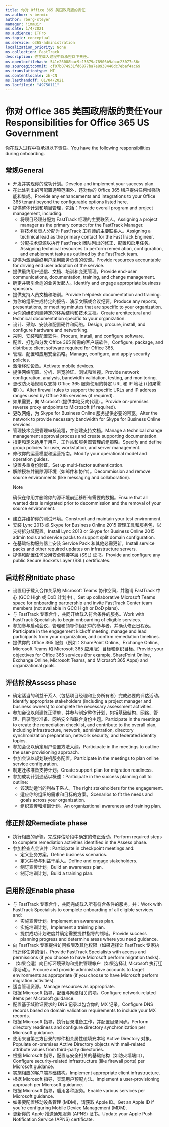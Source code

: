 ```yaml
---
title: 你对 Office 365 美国政府版的责任
ms.author: v-bermic
author: rberg-steyer
manager: jimmuir
ms.date: 1/4/2021
ms.audience: ITPro
ms.topic: conceptual
ms.service: o365-administration
localization_priority: None
ms.collection: FastTrack
description: 你在载入过程中将承担以下责任。
ms.openlocfilehash: 541e26088bac9c13679a78906b9abac23077c36c
ms.sourcegitcommit: cf07b074931fd6877ba7e8938440dc7ebaf4ac69
ms.translationtype: MT
ms.contentlocale: zh-CN
ms.lasthandoff: 01/04/2021
ms.locfileid: "49750111"
---
```

# <a name="your-responsibilities-for-office-365-us-government"></a><span data-ttu-id="7f9b7-103">你对 Office 365 美国政府版的责任</span><span class="sxs-lookup"><span data-stu-id="7f9b7-103">Your Responsibilities for Office 365 US Government</span></span>

<span data-ttu-id="7f9b7-104">你在载入过程中将承担以下责任。</span><span class="sxs-lookup"><span data-stu-id="7f9b7-104">You have the following responsibilities during onboarding.</span></span>
  
## <a name="general"></a><span data-ttu-id="7f9b7-105">常规</span><span class="sxs-lookup"><span data-stu-id="7f9b7-105">General</span></span>

- <span data-ttu-id="7f9b7-106">开发并实现你的成功计划。</span><span class="sxs-lookup"><span data-stu-id="7f9b7-106">Develop and implement your success plan.</span></span>   
- <span data-ttu-id="7f9b7-107">在此处列出的可配置选项范围外，还对你的 Office 365 租户提供任何增强功能和集成。</span><span class="sxs-lookup"><span data-stu-id="7f9b7-107">Provide any enhancements and integrations to your Office 365 tenant beyond the configurable options listed here.</span></span>    
- <span data-ttu-id="7f9b7-108">提供整体计划和项目管理，包括：</span><span class="sxs-lookup"><span data-stu-id="7f9b7-108">Provide overall program and project management, including:</span></span>     
  - <span data-ttu-id="7f9b7-109">将项目经理分配为 FastTrack 经理的主要联系人。</span><span class="sxs-lookup"><span data-stu-id="7f9b7-109">Assigning a project manager as the primary contact for the FastTrack Manager.</span></span>   
  - <span data-ttu-id="7f9b7-110">将技术负责人分配为 FastTrack 工程师的主要联系人。</span><span class="sxs-lookup"><span data-stu-id="7f9b7-110">Assigning a technical lead as the primary contact for the FastTrack Engineer.</span></span>  
  - <span data-ttu-id="7f9b7-111">分配技术资源以执行 FastTrack 团队列出的修正、配置和启用任务。</span><span class="sxs-lookup"><span data-stu-id="7f9b7-111">Assigning technical resources to perform remediation, configuration, and enablement tasks as outlined by the FastTrack team.</span></span>   
- <span data-ttu-id="7f9b7-112">提供为激励最终用户采用服务负责的资源。</span><span class="sxs-lookup"><span data-stu-id="7f9b7-112">Provide resources accountable for driving end user adoption of the service.</span></span>    
- <span data-ttu-id="7f9b7-113">提供最终用户通信、文档、培训和变更管理。</span><span class="sxs-lookup"><span data-stu-id="7f9b7-113">Provide end-user communications, documentation, training, and change management.</span></span>    
- <span data-ttu-id="7f9b7-114">确定并吸引合适的业务发起人。</span><span class="sxs-lookup"><span data-stu-id="7f9b7-114">Identify and engage appropriate business sponsors.</span></span>     
- <span data-ttu-id="7f9b7-115">提供支持人员文档和培训。</span><span class="sxs-lookup"><span data-stu-id="7f9b7-115">Provide helpdesk documentation and training.</span></span>     
- <span data-ttu-id="7f9b7-116">为你的组织生成特定的报告、演示文稿或会议纪要。</span><span class="sxs-lookup"><span data-stu-id="7f9b7-116">Produce any reports, presentations, or meeting minutes that are specific to your organization.</span></span>     
- <span data-ttu-id="7f9b7-117">为你的组织创建特定的体系结构和技术文档。</span><span class="sxs-lookup"><span data-stu-id="7f9b7-117">Create architectural and technical documentation specific to your organization.</span></span>     
- <span data-ttu-id="7f9b7-118">设计、采购、安装和配置硬件和网络。</span><span class="sxs-lookup"><span data-stu-id="7f9b7-118">Design, procure, install, and configure hardware and networking.</span></span>    
- <span data-ttu-id="7f9b7-119">采购、安装和配置软件。</span><span class="sxs-lookup"><span data-stu-id="7f9b7-119">Procure, install, and configure software.</span></span>     
- <span data-ttu-id="7f9b7-120">配置、打包和分发 Office 365 所需的客户端软件。</span><span class="sxs-lookup"><span data-stu-id="7f9b7-120">Configure, package, and distribute client software required for Office 365.</span></span>    
- <span data-ttu-id="7f9b7-121">管理、配置和应用安全策略。</span><span class="sxs-lookup"><span data-stu-id="7f9b7-121">Manage, configure, and apply security policies.</span></span>    
- <span data-ttu-id="7f9b7-122">激活移动设备。</span><span class="sxs-lookup"><span data-stu-id="7f9b7-122">Activate mobile devices.</span></span>    
- <span data-ttu-id="7f9b7-123">提供网络配置、分析、带宽验证、测试和监视。</span><span class="sxs-lookup"><span data-stu-id="7f9b7-123">Provide network configuration, analysis, bandwidth validation, testing, and monitoring.</span></span> 
- <span data-ttu-id="7f9b7-124">更改防火墙规则以支持 Office 365 服务使用的特定 URL 和 IP 地址 (（如果需要) ）。</span><span class="sxs-lookup"><span data-stu-id="7f9b7-124">Alter firewall rules to support the specific URLs and IP address ranges used by Office 365 services (if required).</span></span>
- <span data-ttu-id="7f9b7-125">如果需要，向 Microsoft (提供本地反向代理) 。</span><span class="sxs-lookup"><span data-stu-id="7f9b7-125">Provide on-premises reverse proxy endpoints to Microsoft (if required).</span></span>     
- <span data-ttu-id="7f9b7-126">更改网络，为 Skype for Business Online 服务提供必要的带宽。</span><span class="sxs-lookup"><span data-stu-id="7f9b7-126">Alter the network to provide necessary bandwidth for Skype for Business Online services.</span></span>   
- <span data-ttu-id="7f9b7-127">管理技术变更管理审核流程，并创建支持文档。</span><span class="sxs-lookup"><span data-stu-id="7f9b7-127">Manage a technical change management approval process and create supporting documentation.</span></span>    
- <span data-ttu-id="7f9b7-128">指定和定义适用于用户、工作站和服务器管理的组策略。</span><span class="sxs-lookup"><span data-stu-id="7f9b7-128">Specify and define group policies for user, workstation, and server management.</span></span>    
- <span data-ttu-id="7f9b7-129">修改你的运营模型和运营指南。</span><span class="sxs-lookup"><span data-stu-id="7f9b7-129">Modify your operational model and operation guides.</span></span>   
- <span data-ttu-id="7f9b7-130">设置多重身份验证。</span><span class="sxs-lookup"><span data-stu-id="7f9b7-130">Set up multi-factor authentication.</span></span>   
- <span data-ttu-id="7f9b7-131">解除授权并删除源环境（如邮件和协作）。</span><span class="sxs-lookup"><span data-stu-id="7f9b7-131">Decommission and remove source environments (like messaging and collaboration).</span></span> 
    > [!NOTE]
    > <span data-ttu-id="7f9b7-132">确保在停用并删除你的源环境前迁移所有需要的数据。</span><span class="sxs-lookup"><span data-stu-id="7f9b7-132">Ensure that all wanted data is migrated prior to decommission and the removal of your source environment.</span></span>   
- <span data-ttu-id="7f9b7-133">建立并维护你的测试环境。</span><span class="sxs-lookup"><span data-stu-id="7f9b7-133">Construct and maintain your test environment.</span></span>  
- <span data-ttu-id="7f9b7-134">安装 Lync 2013 或 Skype for Business Online 2015 管理工具和服务包，以支持拆分域配置。</span><span class="sxs-lookup"><span data-stu-id="7f9b7-134">Install Lync 2013 or Skype for Business Online 2015 admin tools and service packs to support split domain configuration.</span></span>    
- <span data-ttu-id="7f9b7-135">在基础结构服务器上安装 Service Pack 和其他必需更新。</span><span class="sxs-lookup"><span data-stu-id="7f9b7-135">Install service packs and other required updates on infrastructure servers.</span></span>     
- <span data-ttu-id="7f9b7-136">提供和配置任何公用安全套接字层 (SSL) 证书。</span><span class="sxs-lookup"><span data-stu-id="7f9b7-136">Provide and configure any public Secure Sockets Layer (SSL) certificates.</span></span> 
    
## <a name="initiate-phase"></a><span data-ttu-id="7f9b7-137">启动阶段</span><span class="sxs-lookup"><span data-stu-id="7f9b7-137">Initiate phase</span></span>

- <span data-ttu-id="7f9b7-138">设置用于载入合作关系的 Microsoft Teams 协作空间，并邀请 FastTrack 中心 (GCC High 或 DoD 计划中) 。</span><span class="sxs-lookup"><span data-stu-id="7f9b7-138">Set up collaborative Microsoft Teams space for onboarding partnership and invite FastTrack Center team members (not available in GCC High or DoD plans).</span></span>   
- <span data-ttu-id="7f9b7-139">与 FastTrack 专家合作，共同开始载入符合条件的服务。</span><span class="sxs-lookup"><span data-stu-id="7f9b7-139">Work with FastTrack Specialists to begin onboarding of eligible services.</span></span>    
- <span data-ttu-id="7f9b7-140">参加参与启动会议，管理和领导你组织中的参与者，并确认修正日程表。</span><span class="sxs-lookup"><span data-stu-id="7f9b7-140">Participate in the engagement kickoff meeting, manage and lead participants from your organization, and confirm remediation timelines.</span></span>    
- <span data-ttu-id="7f9b7-141">提供你的 Office 365 服务（例如：SharePoint Online、Exchange Online、Microsoft Teams 和 Microsoft 365 应用版）目标和组织目标。</span><span class="sxs-lookup"><span data-stu-id="7f9b7-141">Provide your objectives for Office 365 services (for example, SharePoint Online, Exchange Online, Microsoft Teams, and Microsoft 365 Apps) and organizational goals.</span></span>
    
## <a name="assess-phase"></a><span data-ttu-id="7f9b7-142">评估阶段</span><span class="sxs-lookup"><span data-stu-id="7f9b7-142">Assess phase</span></span>

- <span data-ttu-id="7f9b7-143">确定适当的利益干系人（包括项目经理和业务所有者）完成必要的评估活动。</span><span class="sxs-lookup"><span data-stu-id="7f9b7-143">Identify appropriate stakeholders (including a project manager and business owners) to complete the necessary assessment activities.</span></span>    
- <span data-ttu-id="7f9b7-144">参加会议以创建修正清单，并参与制定整体计划，包括基础结构、网络、管理、目录同步准备、网络安全和联合身份主题。</span><span class="sxs-lookup"><span data-stu-id="7f9b7-144">Participate in the meetings to create the remediation checklist, and contribute to the overall plan, including infrastructure, network, administration, directory synchronization preparation, network security, and federated identity topics.</span></span> 
- <span data-ttu-id="7f9b7-145">参加会议以确定用户设置方法大纲。</span><span class="sxs-lookup"><span data-stu-id="7f9b7-145">Participate in the meetings to outline the user-provisioning approach.</span></span>     
- <span data-ttu-id="7f9b7-146">参加会议以规划联机服务配置。</span><span class="sxs-lookup"><span data-stu-id="7f9b7-146">Participate in the meetings to plan online service configuration.</span></span>    
- <span data-ttu-id="7f9b7-147">制定迁移准备支持计划。</span><span class="sxs-lookup"><span data-stu-id="7f9b7-147">Create support plan for migration readiness.</span></span>    
- <span data-ttu-id="7f9b7-148">参加成功计划通话以概述：</span><span class="sxs-lookup"><span data-stu-id="7f9b7-148">Participate in the success planning call to outline:</span></span>   
  - <span data-ttu-id="7f9b7-149">该活动适当的利益干系人。</span><span class="sxs-lookup"><span data-stu-id="7f9b7-149">The right stakeholders for the engagement.</span></span>   
  - <span data-ttu-id="7f9b7-150">适应你的组织的需求和目标的方案。</span><span class="sxs-lookup"><span data-stu-id="7f9b7-150">Scenarios to fit the needs and goals across your organization.</span></span>   
  - <span data-ttu-id="7f9b7-151">组织宣传和培训计划。</span><span class="sxs-lookup"><span data-stu-id="7f9b7-151">An organizational awareness and training plan.</span></span>
    
## <a name="remediate-phase"></a><span data-ttu-id="7f9b7-152">修正阶段</span><span class="sxs-lookup"><span data-stu-id="7f9b7-152">Remediate phase</span></span>

- <span data-ttu-id="7f9b7-153">执行相应的步骤，完成评估阶段中确定的修正活动。</span><span class="sxs-lookup"><span data-stu-id="7f9b7-153">Perform required steps to complete remediation activities identified in the Assess phase.</span></span>  
- <span data-ttu-id="7f9b7-154">参加检查点会议并：</span><span class="sxs-lookup"><span data-stu-id="7f9b7-154">Participate in checkpoint meetings and:</span></span>   
  - <span data-ttu-id="7f9b7-155">定义业务方案。</span><span class="sxs-lookup"><span data-stu-id="7f9b7-155">Define business scenarios.</span></span>  
  - <span data-ttu-id="7f9b7-156">定义并参与利益干系人。</span><span class="sxs-lookup"><span data-stu-id="7f9b7-156">Define and engage stakeholders.</span></span>  
  - <span data-ttu-id="7f9b7-157">制订宣传计划。</span><span class="sxs-lookup"><span data-stu-id="7f9b7-157">Build an awareness plan.</span></span> 
  - <span data-ttu-id="7f9b7-158">制订培训计划。</span><span class="sxs-lookup"><span data-stu-id="7f9b7-158">Build a training plan.</span></span>
    
## <a name="enable-phase"></a><span data-ttu-id="7f9b7-159">启用阶段</span><span class="sxs-lookup"><span data-stu-id="7f9b7-159">Enable phase</span></span>

- <span data-ttu-id="7f9b7-160">与 FastTrack 专家合作，共同完成载入所有符合条件的服务，并：</span><span class="sxs-lookup"><span data-stu-id="7f9b7-160">Work with FastTrack Specialists to complete onboarding of all eligible services and:</span></span>  
  - <span data-ttu-id="7f9b7-161">实施宣传计划。</span><span class="sxs-lookup"><span data-stu-id="7f9b7-161">Implement an awareness plan.</span></span>   
  - <span data-ttu-id="7f9b7-162">实施培训计划。</span><span class="sxs-lookup"><span data-stu-id="7f9b7-162">Implement a training plan.</span></span>   
  - <span data-ttu-id="7f9b7-163">提供成功计划进度并确定需要提供指导的领域。</span><span class="sxs-lookup"><span data-stu-id="7f9b7-163">Provide success planning progress and determine areas where you need guidance.</span></span>  
- <span data-ttu-id="7f9b7-164">向 FastTrack 专家提供访问权限及其他权限（如果选择让 FastTrack 专家执行迁移任务的话）。</span><span class="sxs-lookup"><span data-stu-id="7f9b7-164">Provide FastTrack Specialists with access and permissions (if you choose to have Microsoft perform migration tasks).</span></span>   
- <span data-ttu-id="7f9b7-165">（如果合适）向目标环境采购和提供管理帐户（如果选择让 Microsoft 执行迁移活动）。</span><span class="sxs-lookup"><span data-stu-id="7f9b7-165">Procure and provide administrative accounts to target environments as appropriate (if you choose to have Microsoft perform migration activities).</span></span>    
- <span data-ttu-id="7f9b7-166">适当管理资源。</span><span class="sxs-lookup"><span data-stu-id="7f9b7-166">Manage resources as appropriate.</span></span>     
- <span data-ttu-id="7f9b7-167">根据 Microsoft 指导，配置与网络相关的项。</span><span class="sxs-lookup"><span data-stu-id="7f9b7-167">Configure network-related items per Microsoft guidance.</span></span>    
- <span data-ttu-id="7f9b7-168">配置基于域验证要求的 DNS 记录以包含你的 MX 记录。</span><span class="sxs-lookup"><span data-stu-id="7f9b7-168">Configure DNS records based on domain validation requirements to include your MX records.</span></span>    
- <span data-ttu-id="7f9b7-169">根据 Microsoft 指导，执行目录准备工作，并配置目录同步。</span><span class="sxs-lookup"><span data-stu-id="7f9b7-169">Perform directory readiness and configure directory synchronization per Microsoft guidance.</span></span>   
- <span data-ttu-id="7f9b7-170">使用来自第三方目录的邮件相关属性值填充本地 Active Directory 对象。</span><span class="sxs-lookup"><span data-stu-id="7f9b7-170">Populate on-premises Active Directory objects with mail-related attribute values from third-party directories.</span></span>    
- <span data-ttu-id="7f9b7-171">根据 Microsoft 指导，配置与安全相关的基础结构（如防火墙端口）。</span><span class="sxs-lookup"><span data-stu-id="7f9b7-171">Configure security-related infrastructure (like firewall ports) per Microsoft guidance.</span></span>    
- <span data-ttu-id="7f9b7-172">实施相应的客户端基础结构。</span><span class="sxs-lookup"><span data-stu-id="7f9b7-172">Implement appropriate client infrastructure.</span></span>   
- <span data-ttu-id="7f9b7-173">根据 Microsoft 指导，实现用户预配方法。</span><span class="sxs-lookup"><span data-stu-id="7f9b7-173">Implement a user-provisioning approach per Microsoft guidance.</span></span>    
- <span data-ttu-id="7f9b7-174">根据 Microsoft 指导，启用各种服务。</span><span class="sxs-lookup"><span data-stu-id="7f9b7-174">Enable various services per Microsoft guidance.</span></span>    
- <span data-ttu-id="7f9b7-175">如果要配置移动设备管理 (MDM)，请获取 Apple ID。</span><span class="sxs-lookup"><span data-stu-id="7f9b7-175">Get an Apple ID if you're configuring Mobile Device Management (MDM).</span></span>   
- <span data-ttu-id="7f9b7-176">更新你的 Apple 推送通知服务 (APNS) 证书。</span><span class="sxs-lookup"><span data-stu-id="7f9b7-176">Update your Apple Push Notification Service (APNS) certificate.</span></span>
  
